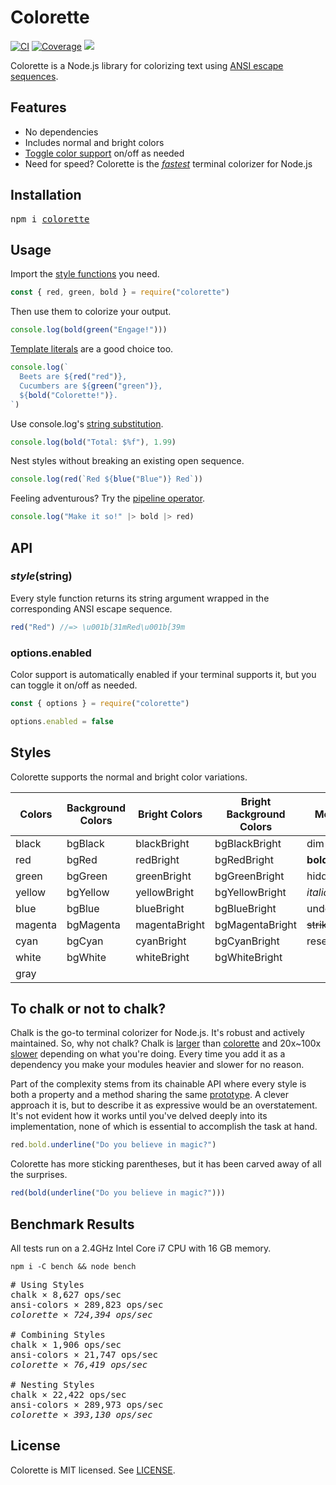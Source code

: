 # Colorette

[![CI](http://img.shields.io/travis/jorgebucaran/colorette.svg)](https://travis-ci.org/jorgebucaran/colorette)
[![Coverage](https://img.shields.io/codecov/c/github/jorgebucaran/colorette/master.svg)](https://codecov.io/gh/jorgebucaran/colorette)
[![](https://img.shields.io/npm/v/colorette.svg)](https://www.npmjs.org/package/colorette)

Colorette is a Node.js library for colorizing text using [ANSI escape sequences](https://en.wikipedia.org/wiki/ANSI_escape_code).

## Features

- No dependencies
- Includes normal and bright colors
- [Toggle color support](#options-enabled) on/off as needed
- Need for speed? Colorette is the [_fastest_](#benchmarks) terminal colorizer for Node.js

## Installation

<pre>
npm i <a href="https://www.npmjs.com/package/colorette">colorette</a>
</pre>

## Usage

Import the [style functions](#styles) you need.

```js
const { red, green, bold } = require("colorette")
```

Then use them to colorize your output.

```js
console.log(bold(green("Engage!")))
```

[Template literals](https://developer.mozilla.org/en-US/docs/Web/JavaScript/Reference/Template_literals) are a good choice too.

```js
console.log(`
  Beets are ${red("red")},
  Cucumbers are ${green("green")},
  ${bold("Colorette!")}.
`)
```

Use console.log's [string substitution](https://nodejs.org/api/console.html#console_console_log_data_args).

```js
console.log(bold("Total: $%f"), 1.99)
```

Nest styles without breaking an existing open sequence.

```js
console.log(red(`Red ${blue("Blue")} Red`))
```

Feeling adventurous? Try the [pipeline operator](https://github.com/tc39/proposal-pipeline-operator).

```js
console.log("Make it so!" |> bold |> red)
```

## API

### _style_(string)

Every style function returns its string argument wrapped in the corresponding ANSI escape sequence.

```js
red("Red") //=> \u001b[31mRed\u001b[39m
```

### options.enabled

Color support is automatically enabled if your terminal supports it, but you can toggle it on/off as needed.

```js
const { options } = require("colorette")

options.enabled = false
```

## Styles

Colorette supports the normal and bright color variations.

| Colors  | Background Colors | Bright Colors | Bright Background Colors | Modifiers         |
| ------- | ----------------- | ------------- | ------------------------ | ----------------- |
| black   | bgBlack           | blackBright   | bgBlackBright            | dim               |
| red     | bgRed             | redBright     | bgRedBright              | **bold**          |
| green   | bgGreen           | greenBright   | bgGreenBright            | hidden            |
| yellow  | bgYellow          | yellowBright  | bgYellowBright           | _italic_          |
| blue    | bgBlue            | blueBright    | bgBlueBright             | underline         |
| magenta | bgMagenta         | magentaBright | bgMagentaBright          | ~~strikethrough~~ |
| cyan    | bgCyan            | cyanBright    | bgCyanBright             | reset             |
| white   | bgWhite           | whiteBright   | bgWhiteBright            |                   |
| gray    |                   |               |                          |                   |

## To chalk or not to chalk?

Chalk is the go-to terminal colorizer for Node.js. It's robust and actively maintained. So, why not chalk? Chalk is [larger](https://packagephobia.now.sh/result?p=chalk) than [colorette](https://packagephobia.now.sh/result?p=colorette) and 20x~100x [slower](#benchmark-results) depending on what you're doing. Every time you add it as a dependency you make your modules heavier and slower for no reason.

Part of the complexity stems from its chainable API where every style is both a property and a method sharing the same [prototype](https://developer.mozilla.org/en-US/docs/Web/JavaScript/Reference/Global_Objects/Object/prototype). A clever approach it is, but to describe it as expressive would be an overstatement. It's not evident how it works until you've delved deeply into its implementation, none of which is essential to accomplish the task at hand.

```js
red.bold.underline("Do you believe in magic?")
```

Colorette has more sticking parentheses, but it has been carved away of all the surprises.

```js
red(bold(underline("Do you believe in magic?")))
```

## Benchmark Results

All tests run on a 2.4GHz Intel Core i7 CPU with 16 GB memory.

```
npm i -C bench && node bench
```

<pre>
# Using Styles
chalk × 8,627 ops/sec
ansi-colors × 289,823 ops/sec
<em>colorette × 724,394 ops/sec</em>

# Combining Styles
chalk × 1,906 ops/sec
ansi-colors × 21,747 ops/sec
<em>colorette × 76,419 ops/sec</em>

# Nesting Styles
chalk × 22,422 ops/sec
ansi-colors × 289,973 ops/sec
<em>colorette × 393,130 ops/sec</em>
</pre>

## License

Colorette is MIT licensed. See [LICENSE](LICENSE.md).

